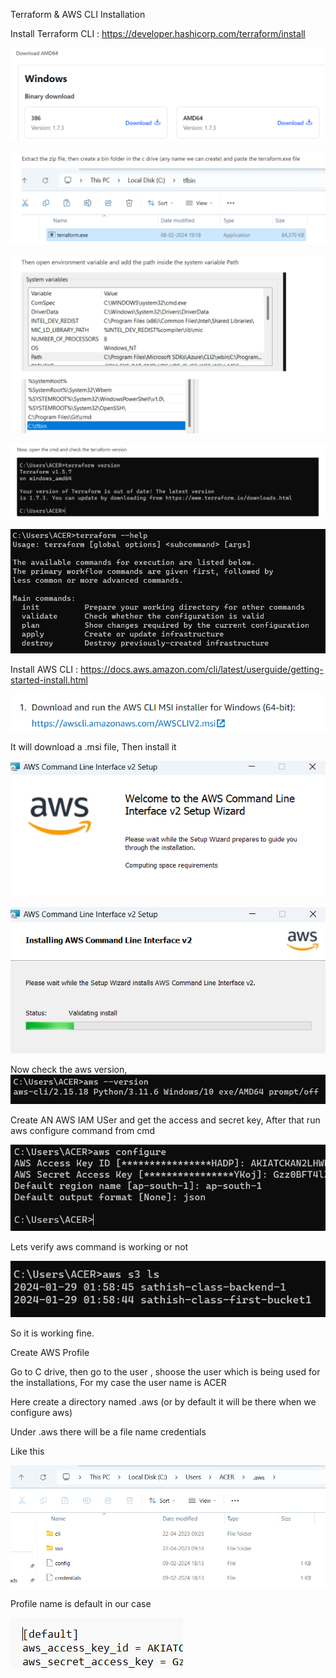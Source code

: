 Terraform & AWS CLI Installation


Install Terraform CLI : https://developer.hashicorp.com/terraform/install

![alt text](image.png)

![alt text](image-1.png)

![alt text](image-2.png)

![alt text](image-3.png)

![alt text](image-4.png)


Install AWS CLI : https://docs.aws.amazon.com/cli/latest/userguide/getting-started-install.html

![alt text](image-5.png)

It will download a .msi file, Then install it

![alt text](image-6.png)

![alt text](image-7.png)

Now check the aws version,
![alt text](image-8.png)

Create AN AWS IAM USer and get the access and secret key, After that run aws configure command from cmd

![alt text](image-9.png)

Lets verify aws command is working or not

![alt text](image-10.png)

So it is working fine.

Create AWS Profile 

Go to C drive, then go to the user , shoose the user which is being used for the installations, For my case the user name is ACER

Here create a directory named .aws (or by default it will be there when we configure aws)

Under .aws there will be a file name credentials

Like this 

![alt text](image-11.png)

Profile name is default in our case 

![alt text](image-12.png)

